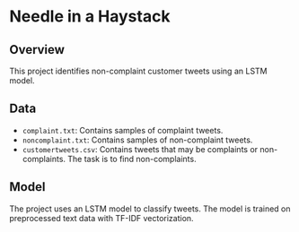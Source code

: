 # Needle in a Haystack

## Overview
This project identifies non-complaint customer tweets using an LSTM model.

## Data
- `complaint.txt`: Contains samples of complaint tweets.
- `noncomplaint.txt`: Contains samples of non-complaint tweets.
- `customertweets.csv`: Contains tweets that may be complaints or non-complaints. The task is to find non-complaints.

## Model
The project uses an LSTM model to classify tweets. The model is trained on preprocessed text data with TF-IDF vectorization.
